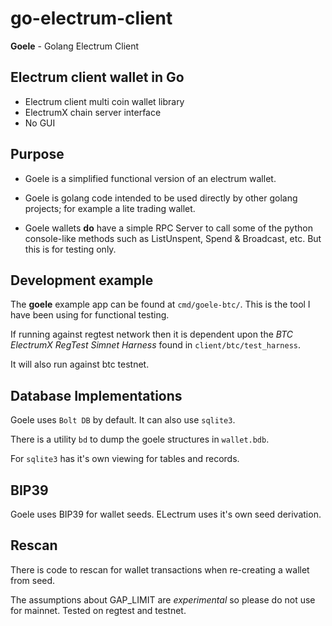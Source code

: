 # go-electrum-client

__Goele__ - Golang Electrum Client

## Electrum client wallet in Go

- Electrum client multi coin wallet library
- ElectrumX chain server interface
- No GUI

## Purpose

- Goele is a simplified functional version of an electrum wallet.

- Goele is golang code intended to be used directly by other golang projects; for example a lite trading wallet.

- Goele wallets __do__ have a simple RPC Server to call some of the python console-like methods such as ListUnspent, Spend & Broadcast, etc. But this is for testing only.

## Development example

The __goele__ example app can be found at `cmd/goele-btc/`. This is the tool I have been using for functional testing.

If running against regtest network then it is dependent upon the _BTC ElectrumX RegTest Simnet Harness_ found in `client/btc/test_harness`.

It will also run against btc testnet.

## Database Implementations

Goele uses `Bolt DB` by default. It can also use `sqlite3`.

There is a utility `bd` to dump the goele structures in `wallet.bdb`.

For `sqlite3` has it's own viewing for tables and records.

## BIP39

Goele uses BIP39 for wallet seeds. ELectrum uses it's own seed derivation.

## Rescan

There is code to rescan for wallet transactions when re-creating a wallet from seed.

The assumptions about GAP_LIMIT are _experimental_ so please do not use for mainnet.
Tested on regtest and testnet.
